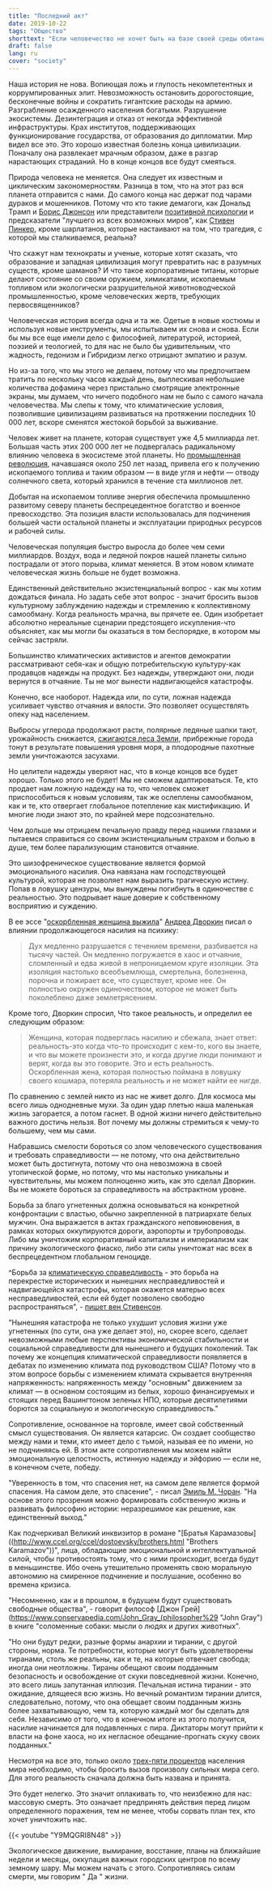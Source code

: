 ```yaml
---
title: "Последний акт"
date: 2019-10-22
tags: "Общество"
shorttext: "Если человечество не хочет быть на базе своей среды обитания, оно должно освободиться от чар неолиберальных дураков и мошенников."
draft: false
lang: ru
cover: "society"
---
```


Наша история не нова. Вопиющая ложь и глупость некомпетентных и коррумпированных элит. Невозможность остановить дорогостоящие, бесконечные войны и сократить гигантские расходы на армию. Разграбление осажденного населения богатыми. Разрушение экосистемы. Дезинтеграция и отказ от некогда эффективной инфраструктуры. Крах институтов, поддерживающих функционирование государства, от образования до дипломатии. Мир видел все это. Это хорошо известная болезнь конца цивилизации. Поначалу она развлекает мрачным образом, даже в разгар нарастающих страданий. Но в конце концов все будут смеяться.

Природа человека не меняется. Она следует их известным и циклическим закономерностям. Разница в том, что на этот раз вся планета отправится с нами. До самого конца нас держат под чарами дураков и мошенников. Потому что кто такие демагоги, как Дональд Трамп и [Борис Джонсон](https://www.britannica.com/biography/Boris-Johnson "Boris Johnson") или представители [позитивной психологии](https://www.psychologytoday.com/intl/blog/the-good-life/200805/what-is-positive-psychology-and-what-is-it-not "What Is Positive Psychology, and What Is It Not?") и предсказатели "лучшего из всех возможных миров", как [Стивен Пинкер](https://newrepublic.com/article/147391/hype-best "Hype for the Best"), кроме шарлатанов, которые настаивают на том, что трагедия, с которой мы сталкиваемся, реальна?

Что скажут нам технократы и ученые, которые хотят сказать, что образование и западная цивилизация могут превратить нас в разумных существ, кроме шаманов? И что такое корпоративные титаны, которые делают состояние со своим оружием, химикатами, ископаемым топливом или экологически разрушительной животноводческой промышленностью, кроме человеческих жертв, требующих первосвященников?

Человеческая история всегда одна и та же. Одетые в новые костюмы и используя новые инструменты, мы испытываем их снова и снова. Если бы мы все еще имели дело с философией, литературой, историей, поэзией и теологией, то для нас не было бы удивительным, что жадность, гедонизм и Гибридизм легко отрицают эмпатию и разум.

Но из-за того, что мы этого не делаем, потому что мы предпочитаем тратить по нескольку часов каждый день, выплескивая небольшие количества дофамина через пристально смотрящие электронные экраны, мы думаем, что ничего подобного нам не было с самого начала человечества. Мы слепы к тому, что климатические условия, позволившие цивилизациям развиваться на протяжении последних 10 000 лет, вскоре сменятся жестокой борьбой за выживание.

Человек живет на планете, которая существует уже 4,5 миллиарда лет. Большая часть этих 200 000 лет не подвергалась радикальному влиянию человека в экосистеме этой планеты. Но [промышленная революция](https://www.britannica.com/event/Industrial-Revolution "Industrial Revolution"), начавшаяся около 250 лет назад, привела его к получению ископаемого топлива и таким образом — в виде угля и нефти — отводу солнечного света, который хранился в течение ста миллионов лет.

Добытая на ископаемом топливе энергия обеспечила промышленно развитому северу планеты беспрецедентное богатство и военное превосходство. Эта позиция власти использовалась для подчинения большей части остальной планеты и эксплуатации природных ресурсов и рабочей силы.

Человеческая популяция быстро выросла до более чем семи миллиардов. Воздух, вода и ледяной покров нашей планеты сильно пострадали от этого порыва, климат меняется. В этом новом климате человеческая жизнь больше не будет возможна.

Единственный действительно экзистенциальный вопрос - как мы хотим дождаться финала. Но задать себе этот вопрос - значит бросить вызов культурному заблуждению надежды и стремлению к коллективному самообману. Когда реальность мрачна, вы прячете ее. Один изобретает абсолютно нереальные сценарии предстоящего искупления-что объясняет, как мы могли бы оказаться в том беспорядке, в котором мы сейчас застряли.

Большинство климатических активистов и агентов демократии рассматривают себя-как и общую потребительскую культуру-как продавцов надежды на продукт. Без надежды, утверждают они, люди вернутся в отчаяние. Ты не мог вынести надвигающейся катастрофы.

Конечно, все наоборот. Надежда или, по сути, ложная надежда усиливает чувство отчаяния и вялости. Это позволяет осуществлять опеку над населением.

Выбросы углерода продолжают расти, полярные ледяные шапки тают, урожайность снижается, [сжигаются леса Земли](https://www.theverge.com/2019/8/28/20836891/amazon-fires-brazil-bolsonaro-rainforest-deforestation-analysis-effects "Everything you need to know about the fires in the Amazon"), прибрежные города тонут в результате повышения уровня моря, а плодородные пахотные земли уничтожаются засухами.

Но целители надежды уверяют нас, что в конце концов все будет хорошо. Только этого не будет! Мы не сможем адаптироваться. Те, кто продает нам ложную надежду на то, что человек сможет приспособиться к новым условиям, так же ослеплены самообманом, как и те, кто отвергает глобальное потепление как мистификацию. И многие люди знают это, по крайней мере подсознательно.

Чем дольше мы отрицаем печальную правду перед нашими глазами и пытаемся справиться со своим экзистенциальным страхом и болью в душе, тем более парализующим становится отчаяние.

Это шизофреническое существование является формой эмоционального насилия. Она навязана нам господствующей культурой, которая не позволяет нам выразить трагическую истину. Попав в ловушку цензуры, мы вынуждены погибнуть в одиночестве с реальностью. Это подрывает наше доверие к собственному восприятию и суждению.

В ее эссе "[оскорбленная женщина выжила](http://www.nostatusquo.com/ACLU/dworkin/WarZoneChaptIIIB.html "LETTERS FROM A WAR ZONE")" [Андреа Дворкин](https://www.notablebiographies.com/newsmakers2/2006-A-Ec/Dworkin-Andrea.html "Andrea Dworkin Biography") писал о влиянии продолжающегося насилия на психику:

> Дух медленно разрушается с течением времени, разбивается на тысячу частей. Он медленно погружается в хаос и отчаяние, сломленный и едва живой в непроницаемом круге изоляции. Эта изоляция настолько всеобъемлюща, смертельна, болезненна, порочна и пожирает все, что существует, кроме нее. Он полностью окружен одиночеством, которое не может быть поколеблено даже землетрясением.

Кроме того, Дворкин спросил, Что такое реальность, и определил ее следующим образом:

> Женщина, которая подверглась насилию и сбежала, знает ответ: реальность-это когда что-то происходит с кем-то, кого вы знаете, и что вы можете произнести это, и когда другие люди понимают и верят, когда вы это говорите. Это и есть реальность. Оскорбленная жена, которая полностью поймана в ловушку своего кошмара, потеряла реальность и не может найти ее нигде.

По сравнению с землей никто из нас не живет долго. Для космоса мы всего лишь однодневные мухи. За один удар плетью наша маленькая жизнь загорается, а потом гаснет. В одной жизни ничего действительно важного достичь нельзя. Вот почему мы должны стремиться к чему-то большему, чем мы сами.

Набравшись смелости бороться со злом человеческого существования и требовать справедливости — не потому, что она действительно может быть достигнута, потому что она невозможна в своей утопической форме, но потому, что мы настолько уникальны и чувствительны, мы можем полноценно жить, как это сделал Дворкин. Вы не можете бороться за справедливость на абстрактном уровне.

Борьба за благо угнетенных должна основываться на конкретной конфронтации с властью, обычно закрепленной в патриархате белых мужчин. Она выражается в актах гражданского неповиновения, в рамках которых оккупируются дороги, аэропорты и трубопроводы. Либо мы уничтожим корпоративный капитализм и империализм как причину экологического фиаско, либо эти силы уничтожат нас всех в беспрецедентном глобальном геноциде.

^Борьба за [климатическую справедливость](https://blogit.realwire.com/?ReleaseID=13791 "Kofi Annan launches climate justice campaign track") - это борьба на перекрестке исторических и нынешних несправедливостей и надвигающейся катастрофы, которая окажется матерью всех несправедливостей, если ей будет позволено свободно распространяться", - [пишет вен Стивенсон](https://thebaffler.com/authors/wen-stephenson "Wen Stephenson").

"Нынешняя катастрофа не только ухудшит условия жизни уже угнетенных (по сути, она уже делает это), но, скорее всего, сделает невозможными любые перспективы экономической стабильности и социальной справедливости для нынешнего и будущих поколений. Так почему же концепция климатической справедливости появляется в дебатах по изменению климата под руководством США? Потому что в этом вопросе борьбы с изменением климата скрывается внутренняя напряженность: напряженность между "основным" движением за климат — в основном состоящим из белых, хорошо финансируемых и стоящих перед Вашингтоном зеленых НПО, которые десятилетиями борются за социальную и экологическую справедливость."

Сопротивление, основанное на торговле, имеет свой собственный смысл существования. Он является катарсис. Он создает сообщество между нами и теми, кто имеет дело с тьмой, называя ее по имени, но не подчиняясь ей. В этом акте сопротивления мы можем найти эмоциональную целостность, истинную надежду и эйфорию — если не, в конечном счете, победу.

"Уверенность в том, что спасения нет, на самом деле является формой спасения. На самом деле, это спасение", - писал [Эмиль М. Чоран](https://www.nytimes.com/1995/06/22/obituaries/e-m-cioran-84-novelist-and-philosopher-of-despair.html "E. M. Cioran, 84, Novelist And Philosopher of Despair"). "На основе этого прозрения можно формировать собственную жизнь и развивать философию истории: неразрешимое как решение, как единственный выход."

Как подчеркивал Великий инквизитор в романе "[Братья Карамазовы]((http://www.ccel.org/ccel/dostoevsky/brothers.html "Brothers Karamazov"))", лица, обладающие эмоциональной и интеллектуальной силой, чтобы противостоять тому, что с ними происходит, всегда будут в меньшинстве. Ибо очень утешительно променять свою моральную автономию на смиренное подчинение и послушание, особенно во времена кризиса.

"Несомненно, как и в прошлом, в будущем будут существовать свободные общества", - говорит философ [Джон Грей](https://www.conservapedia.com/John_Gray_(philosopher%29 "John Gray") в книге "соломенные собаки: мысли о людях и других животных".

"Но они будут редки, разные формы анархии и тирании, с другой стороны, норма. Те потребности, которые могут быть удовлетворены тиранами, столь же реальны, как и те, на которые отвечает свобода; иногда они неотложны. Тираны обещают своим подданным безопасность и освобождение от скуки повседневной жизни. Конечно, это всего лишь запутанная иллюзия. Печальная истина тирании - это ожидание, длящееся всю жизнь. Но вечный романтизм тирании длится, следовательно, потому, что она обещает своим подданным жизнь более захватывающую, чем та, которую каждый мог бы сделать для себя. Независимо от того, что в конечном итоге из этого получится, насилие начинается для подавленных с пира. Диктаторы могут прийти к власти на фоне хаоса, но их негласное обещание-прогнать скуку своих подданных."

Несмотря на все это, только около [трех-пяти процентов](https://www.bbc.com/future/article/20190513-it-only-takes-35-of-people-to-change-the-world "The '3.5% rule': How a small minority can change the world") населения мира необходимо, чтобы бросить вызов произволу сильных мира сего. Для этого реальность сначала должна быть названа и принята.

Это будет нелегко. Это значит оплакивать то, что неизбежно для нас: массовую смерть. Это означает предпринять действия перед лицом определенного поражения, тем не менее, чтобы сорвать план тех, кто хочет уничтожить нас.

{{< youtube "Y9MQGRI8N48" >}}

Экологическое движение, вымирание, восстание, планы на ближайшие недели и месяцы, оккупация важных городских центров по всему земному шару. Мы можем начать с этого. Сопротивляясь силам смерти, мы говорим " Да " жизни.
